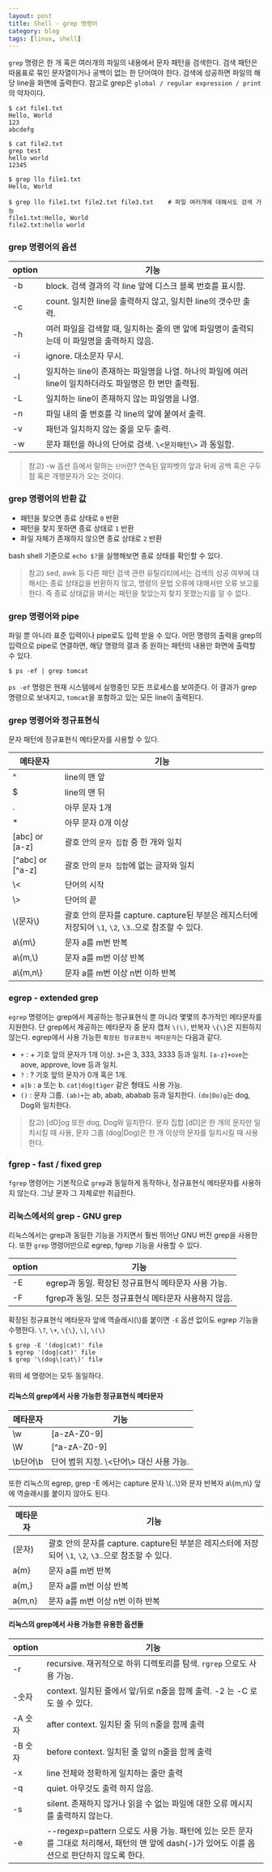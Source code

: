 ```yaml
---
layout: post
title: Shell - grep 명령어
category: blog
tags: [linux, shell]
---
```

`grep` 명령은 한 개 혹은 여러개의 파일의 내용에서 문자 패턴을 검색한다. 검색 패턴은 따옴표로 묶인 문자열이거나 공백이 없는 한 단어여야 한다. 검색에 성공하면 파일의 해당 line을 화면에 출력한다. 참고로 grep은 `global / regular expression / print`의 약자이다.

```shell
$ cat file1.txt
Hello, World
123
abcdefg

$ cat file2.txt
grep test
hello world
12345

$ grep llo file1.txt 
Hello, World

$ grep llo file1.txt file2.txt file3.txt	# 파일 여러개에 대해서도 검색 가능
file1.txt:Hello, World
file2.txt:hello world
```

### grep 명령어의 옵션

|option|기능|
|------|---|
|-b|block. 검색 결과의 각 line 앞에 디스크 블록 번호를 표시함.|
|-c|count. 일치한 line을 출력하지 않고, 일치한 line의 갯수만 출력.|
|-h|여러 파일을 검색할 때, 일치하는 줄의 맨 앞에 파일명이 출력되는데 이 파일명을 출력하지 않음.|
|-i|ignore. 대소문자 무시.|
|-l|일치하는 line이 존재하는 파일명을 나열. 하나의 파일에 여러 line이 일치하더라도 파일명은 한 번만 출력됨.|
|-L|일치하는 line이 존재하지 않는 파일명을 나열.
|-n|파일 내의 줄 번호를 각 line의 앞에 붙여서 출력.|
|-v|패턴과 일치하지 않는 줄을 모두 출력.|
|-w|문자 패턴을 하나의 단어로 검색. `\<문자패턴\>` 과 동일함.|

> 참고) -w 옵션 등에서 말하는 `단어`란? 연속된 알파벳의 앞과 뒤에 공백 혹은 구두점 혹은 개행문자가 오는 것이다.

### grep 명령어의 반환 값
- 패턴을 찾으면 종료 상태로 `0` 반환
- 패턴을 찾지 못하면 종료 상태로 `1` 반환
- 파일 자체가 존재하지 않으면 종료 상태로 `2` 반환

bash shell 기준으로 `echo $?`을 실행해보면 종료 상태를 확인할 수 있다.
> 참고) sed, awk 등 다른 패턴 검색 관련 유틸리티에서는 검색의 성공 여부에 대해서는 종료 상태값을 반환하지 않고, 명령의 문법 오류에 대해서만 오류 보고를 한다. 즉 종료 상태값을 봐서는 패턴을 찾았는지 찾지 못했는지를 알 수 없다.

### grep 명령어와 pipe
파일 뿐 아니라 표준 입력이나 pipe로도 입력 받을 수 있다. 어떤 명령의 출력을 grep의 입력으로 pipe로 연결하면, 해당 명령의 결과 중 원하는 패턴의 내용만 화면에 출력할 수 있다.

```
$ ps -ef | grep tomcat
```
`ps -ef` 명령은 현재 시스템에서 실행중인 모든 프로세스를 보여준다. 이 결과가 grep 명령으로 보내지고, `tomcat`을 포함하고 있는 모든 line이 출력된다.

### grep 명령어와 정규표현식
문자 패턴에 정규표현식 메타문자를 사용할 수 있다.

|메타문자|기능|
|------|---|
^|line의 맨 앞
$|line의 맨 뒤
.|아무 문자 1개
*|아무 문자 0개 이상
[abc] or [a-z]|괄호 안의 `문자 집합` 중 한 개와 일치
[^abc] or [^a-z]|괄호 안의 `문자 집합`에 없는 글자와 일치
\\<|단어의 시작
\\>|단어의 끝
\\(문자\\)|괄호 안의 문자를 capture. capture된 부분은 레지스터에 저장되어 `\1`, `\2`, `\3`..으로 참조할 수 있다.
a\\{m\\}|문자 a를 m번 반복
a\\{m,\\}|문자 a를 m번 이상 반복
a\\{m,n\\}|문자 a를 m번 이상 n번 이하 반복


### egrep - extended grep
`egrep` 명령어는 grep에서 제공하는 정규표현식 뿐 아니라 몇몇의 추가적인 메타문자를 지원한다. 단 grep에서 제공하는 메타문자 중 문자 캡처 `\(\)`, 반복자 `\{\}`은 지원하지 않는다. egrep에서 사용 가능한 `확장된 정규표현식 메타문자`는 다음과 같다.

- `+` : + 기호 앞의 문자가 1개 이상. `3+`은 3, 333, 3333 등과 일치. `[a-z]+ove`는 aove, approve, love 등과 일치.
- `?` : ? 기호 앞의 문자가 0개 혹은 1개.
- `a|b` : a 또는 b. `cat|dog|tiger` 같은 형태도 사용 가능.
- `()` : 문자 그룹. `(ab)+`는 ab, abab, ababab 등과 일치한다. `(do|Do)g`는 dog, Dog와 일치한다.

> 참고) [dD]og 또한 dog, Dog와 일치한다. 문자 집합 [dD]은 한 개의 문자만 일치시킬 때 사용, 문자 그룹 (dog\|Dog)은 한 개 이상의 문자를 일치시킬 때 사용한다.

### fgrep - fast / fixed grep
`fgrep` 명령어는 기본적으로 `grep`과 동일하게 동작하나, 정규표현식 메타문자를 사용하지 않는다. 그냥 문자 그 자체로만 취급한다.

### 리눅스에서의 grep - GNU grep
리눅스에서는 grep과 동일한 기능을 가지면서 훨씬 뛰어난 GNU 버전 grep을 사용한다. 또한 `grep` 명령어만으로 egrep, fgrep 기능을 사용할 수 있다.

|option|기능|
|------|---|
|-E|egrep과 동일. 확장된 정규표현식 메타문자 사용 가능.|
|-F|fgrep과 동일. 모든 정규표현식 메타문자 사용하지 않음.|

확장된 정규표현식 메타문자 앞에 역슬래시(\\)를 붙이면 `-E` 옵션 없이도 egrep 기능을 수행한다. `\?`, `\+`, `\{\}`, `\|`, `\(\)`

```shell
$ grep -E '(dog|cat)' file
$ egrep '(dog|cat)' file
$ grep '\(dog\|cat\)' file
```

위의 세 명령어는 모두 동일하다.


#### 리눅스의 grep에서 사용 가능한 정규표현식 메타문자

|메타문자|기능|
|------|---|
|\\w|[a-zA-Z0-9]|
|\\W|[^a-zA-Z0-9]|
|\\b단어\\b|단어 범위 지정. \\<단어\\> 대신 사용 가능.|

또한 리눅스의 egrep, grep -E 에서는 capture 문자 \\(..\\)와 문자 반복자 a\\{m,n\\} 앞에 역슬래시를 붙이지 않아도 된다.

|메타문자|기능|
|------|---|
(문자)|괄호 안의 문자를 capture. capture된 부분은 레지스터에 저장되어 `\1`, `\2`, `\3`..으로 참조할 수 있다.
a{m}|문자 a를 m번 반복
a{m,}|문자 a를 m번 이상 반복
a{m,n}|문자 a를 m번 이상 n번 이하 반복

#### 리눅스의 grep에서 사용 가능한 유용한 옵션들

|option|기능|
|------|---|
|-r|recursive. 재귀적으로 하위 디렉토리를 탐색. `rgrep` 으로도 사용 가능.|
|-숫자|context. 일치된 줄에서 앞/뒤로 n줄을 함께 출력. -2 는 -C 로도 쓸 수 있다. |
|-A 숫자|after context. 일치된 줄 뒤의 n줄을 함께 출력|
|-B 숫자|before context. 일치된 줄 앞의 n줄을 함께 출력|
|-x|line 전체와 정확하게 일치하는 줄만 출력|
|-q|quiet. 아무것도 출력 하지 않음.
|-s|silent. 존재하지 않거나 읽을 수 없는 파일에 대한 오류 메시지를 출력하지 않는다.|
|-e|--regexp=pattern 으로도 사용 가능. 패턴에 있는 모든 문자를 그대로 처리해서, 패턴의 맨 앞에 dash(-)가 있어도 이를 옵션으로 판단하지 않도록 한다.
